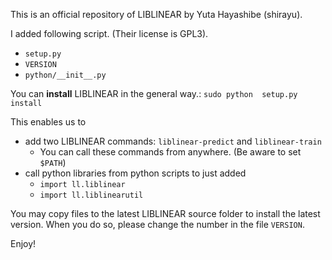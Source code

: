This is an official repository of LIBLINEAR by Yuta Hayashibe (shirayu).


I added following script. (Their license is GPL3).

- ``setup.py``
- ``VERSION``
- ``python/__init__.py``

You can **install** LIBLINEAR in the general way.: ``sudo python  setup.py install``

This enables us to

- add two LIBLINEAR commands: ``liblinear-predict`` and ``liblinear-train``
    - You can call these commands from anywhere. (Be aware to set ``$PATH``)
- call python libraries from python scripts to just added
    - ``import ll.liblinear``
    - ``import ll.liblinearutil``


You may copy files to the latest LIBLINEAR source folder to install the latest version.
When you do so, please change the number in the file ``VERSION``. 

Enjoy!
